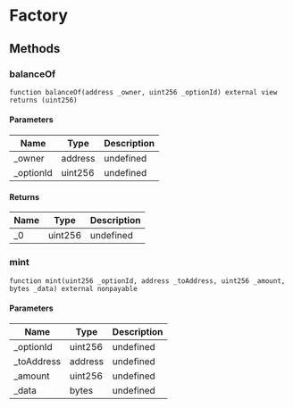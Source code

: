 # Factory









## Methods

### balanceOf

```solidity
function balanceOf(address _owner, uint256 _optionId) external view returns (uint256)
```





#### Parameters

| Name | Type | Description |
|---|---|---|
| _owner | address | undefined |
| _optionId | uint256 | undefined |

#### Returns

| Name | Type | Description |
|---|---|---|
| _0 | uint256 | undefined |

### mint

```solidity
function mint(uint256 _optionId, address _toAddress, uint256 _amount, bytes _data) external nonpayable
```





#### Parameters

| Name | Type | Description |
|---|---|---|
| _optionId | uint256 | undefined |
| _toAddress | address | undefined |
| _amount | uint256 | undefined |
| _data | bytes | undefined |




